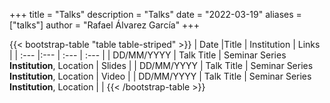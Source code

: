 +++
title = "Talks"
description = "Talks"
date = "2022-03-19"
aliases = ["talks"]
author = "Rafael Álvarez García"
+++

<!--
Sources:
https://zwbetz.com/style-a-markdown-table-with-bootstrap-classes-in-hugo/
https://matt-thornton.net/tech/bootstrap-style-tables-in-hugo-without-bootstrap/
-->

{{< bootstrap-table "table table-striped" >}}
| Date       |Title                                                                  | Institution                                                                             | Links  |
| :---       |:---                                                                   | :---                                                                                    | :---   |
| DD/MM/YYYY | Talk Title                                                            | Seminar Series<br> **Institution**, Location                                            | Slides |
| DD/MM/YYYY | Talk Title                                                            | Seminar Series<br> **Institution**, Location                                            | Video  |
| DD/MM/YYYY | Talk Title                                                            | Seminar Series<br> **Institution**, Location                                            |        |
{{< /bootstrap-table >}}